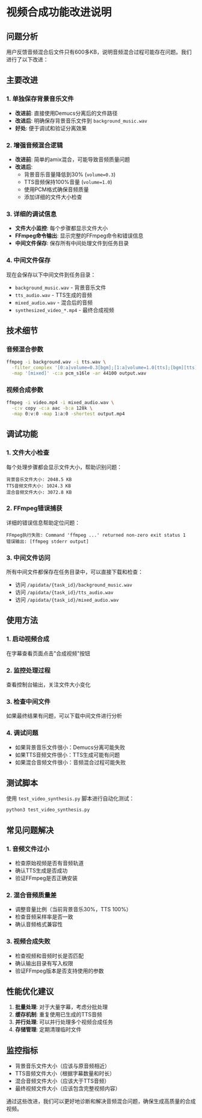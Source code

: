 # 视频合成功能改进说明

## 问题分析

用户反馈音频混合后文件只有600多KB，说明音频混合过程可能存在问题。我们进行了以下改进：

## 主要改进

### 1. 单独保存背景音乐文件
- **改进前**: 直接使用Demucs分离后的文件路径
- **改进后**: 明确保存背景音乐文件到 `background_music.wav`
- **好处**: 便于调试和验证分离效果

### 2. 增强音频混合逻辑
- **改进前**: 简单的amix混合，可能导致音频质量问题
- **改进后**: 
  - 背景音乐音量降低到30% (`volume=0.3`)
  - TTS音频保持100%音量 (`volume=1.0`)
  - 使用PCM格式确保音频质量
  - 添加详细的文件大小检查

### 3. 详细的调试信息
- **文件大小监控**: 每个步骤都显示文件大小
- **FFmpeg命令输出**: 显示完整的FFmpeg命令和错误信息
- **中间文件保存**: 保存所有中间处理文件到任务目录

### 4. 中间文件保存
现在会保存以下中间文件到任务目录：
- `background_music.wav` - 背景音乐文件
- `tts_audio.wav` - TTS生成的音频
- `mixed_audio.wav` - 混合后的音频
- `synthesized_video_*.mp4` - 最终合成视频

## 技术细节

### 音频混合参数
```bash
ffmpeg -i background.wav -i tts.wav \
  -filter_complex '[0:a]volume=0.3[bgm];[1:a]volume=1.0[tts];[bgm][tts]amix=inputs=2:duration=longest:dropout_transition=0[mixed]' \
  -map '[mixed]' -c:a pcm_s16le -ar 44100 output.wav
```

### 视频合成参数
```bash
ffmpeg -i video.mp4 -i mixed_audio.wav \
  -c:v copy -c:a aac -b:a 128k \
  -map 0:v:0 -map 1:a:0 -shortest output.mp4
```

## 调试功能

### 1. 文件大小检查
每个处理步骤都会显示文件大小，帮助识别问题：
```
背景音乐文件大小: 2048.5 KB
TTS音频文件大小: 1024.3 KB
混合音频文件大小: 3072.8 KB
```

### 2. FFmpeg错误捕获
详细的错误信息帮助定位问题：
```
FFmpeg执行失败: Command 'ffmpeg ...' returned non-zero exit status 1
错误输出: [ffmpeg stderr output]
```

### 3. 中间文件访问
所有中间文件都保存在任务目录中，可以直接下载和检查：
- 访问 `/apidata/{task_id}/background_music.wav`
- 访问 `/apidata/{task_id}/tts_audio.wav`
- 访问 `/apidata/{task_id}/mixed_audio.wav`

## 使用方法

### 1. 启动视频合成
在字幕查看页面点击"合成视频"按钮

### 2. 监控处理过程
查看控制台输出，关注文件大小变化

### 3. 检查中间文件
如果最终结果有问题，可以下载中间文件进行分析

### 4. 调试问题
- 如果背景音乐文件很小：Demucs分离可能失败
- 如果TTS音频文件很小：TTS生成可能有问题
- 如果混合音频文件很小：音频混合过程可能失败

## 测试脚本

使用 `test_video_synthesis.py` 脚本进行自动化测试：

```bash
python3 test_video_synthesis.py
```

## 常见问题解决

### 1. 音频文件过小
- 检查原始视频是否有音频轨道
- 确认TTS生成是否成功
- 验证FFmpeg是否正确安装

### 2. 混合音频质量差
- 调整音量比例（当前背景音乐30%，TTS 100%）
- 检查音频采样率是否一致
- 确认音频格式兼容性

### 3. 视频合成失败
- 检查视频和音频时长是否匹配
- 确认输出目录有写入权限
- 验证FFmpeg版本是否支持使用的参数

## 性能优化建议

1. **批量处理**: 对于大量字幕，考虑分批处理
2. **缓存机制**: 重复使用已生成的TTS音频
3. **并行处理**: 可以并行处理多个视频合成任务
4. **存储管理**: 定期清理临时文件

## 监控指标

- 背景音乐文件大小（应该与原音频相近）
- TTS音频文件大小（根据字幕数量和时长）
- 混合音频文件大小（应该大于TTS音频）
- 最终视频文件大小（应该包含完整视频内容）

通过这些改进，我们可以更好地诊断和解决音频混合问题，确保生成高质量的合成视频。
